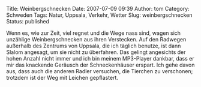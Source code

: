 Title: Weinbergschnecken
Date: 2007-07-09 09:39
Author: tom
Category: Schweden
Tags: Natur, Uppsala, Verkehr, Wetter
Slug: weinbergschnecken
Status: published

Wenn es, wie zur Zeit, viel regnet und die Wege nass sind, wagen sich
unzählige Weinbergschnecken aus ihren Verstecken. Auf den Radwegen
außerhalb des Zentrums von Uppsala, die ich täglich benutze, ist dann
Slalom angesagt, um sie nicht zu überfahren. Das gelingt angesichts der
hohen Anzahl nicht immer und ich bin meinem MP3-Player dankbar, dass er
mir das knackende Geräusch der Schneckenhäuser erspart. Ich gehe davon
aus, dass auch die anderen Radler versuchen, die Tierchen zu verschonen;
trotzdem ist der Weg mit Leichen gepflastert.

